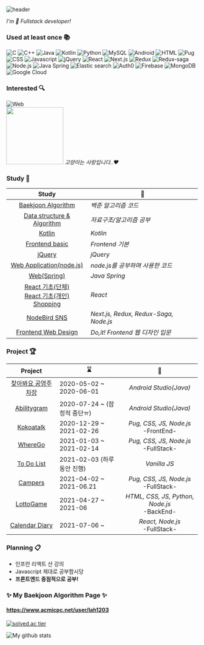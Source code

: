 <!--https://github.com/kyechan99/capsule-render-->
![header](https://capsule-render.vercel.app/api?type=soft&color=gradient&height=60&section=header&text=Coding%20History&fontSize=35&animation=twinkling)
<!--
## ⭐ Coding History ⭐ <!--[![Hits](https://hits.seeyoufarm.com/api/count/incr/badge.svg?url=https%3A%2F%2Fgithub.com%2FLAH1203&count_bg=%2379C83D&title_bg=%23555555&icon=&icon_color=%23E7E7E7&title=hits&edge_flat=false)](https://hits.seeyoufarm.com)-->

<!-- 👋
**LAH1203/LAH1203** is a ✨ _special_ ✨ repository because its `README.md` (this file) appears on your GitHub profile.
-->


*I'm 🐥 Fullstack developer!*

<!--
이모지 링크
https://apps.timwhitlock.info/emoji/tables/unicode
https://www.webfx.com/tools/emoji-cheat-sheet/
-->

### Used at least once :books:
<!--
+ C / C++
+ Java
+ Kotlin
+ Android
+ Web(Frontend/Backend)
-->
<!--![Javascript](https://img.shields.io/amo/stars/javascript?color=yellow&label=Javascript&logo=Javascript)-->
<!-- icon url : https://simpleicons.org/ -->
![C](https://img.shields.io/badge/-C-A8B9CC?style=flat&logo=c&logoColor=white)
![C++](https://img.shields.io/badge/-C++-00599C?style=flat&logo=c%2B%2B&logoColor=white)
![Java](https://img.shields.io/badge/-Java-007396?style=flat&logo=java&logoColor=white)
![Kotlin](https://img.shields.io/badge/-Kotlin-0095D5?style=flat&logo=kotlin&logoColor=white)
![Python](https://img.shields.io/badge/-Python-3776AB?style=flat&logo=python&logoColor=white)
![MySQL](https://img.shields.io/badge/-MySQL-4479A1?style=flat&logo=MySQL&logoColor=white)
![Android](https://img.shields.io/badge/-Android-3DDC84?style=flat&logo=android&logoColor=white)
![HTML](https://img.shields.io/badge/-HTML-E34F26?style=flat&logo=html5&logoColor=white)
![Pug](https://img.shields.io/badge/-Pug-A86454?style=flat&logo=Pug&logoColor=white)
![CSS](https://img.shields.io/badge/-CSS-1572B6?style=flat&logo=css3&logoColor=white)
![Javascript](https://img.shields.io/badge/-Javascript-F7DF1E?style=flat&logo=javascript&logoColor=white)
![jQuery](https://img.shields.io/badge/-jQuery-0769AD?style=flat&logo=jquery&logoColor=white)
![React](https://img.shields.io/badge/-React-61DAFB?style=flat&logo=react&logoColor=white&fontColor=white)
![Next.js](https://img.shields.io/badge/-Next.js-000000?style=flat&logo=Next.js&logoColor=white&fontColor=white)
![Redux](https://img.shields.io/badge/-Redux-764ABC?style=flat&logo=Redux&logoColor=white&fontColor=white)
![Redux-saga](https://img.shields.io/badge/-Redux%20Saga-999999?style=flat&logo=Redux-Saga&logoColor=white&fontColor=white)
![Node.js](https://img.shields.io/badge/-Node.js-339933?style=flat&logo=node.js&logoColor=white)
![Java Spring](http://img.shields.io/badge/-Java%20Spring-6DB33F?style=flat&logo=spring&logoColor=white)
![Elastic search](http://img.shields.io/badge/-Elastic%20search-005571?style=flat&logo=Elasticsearch&logoColor=white)
![Auth0](http://img.shields.io/badge/-Auth0-EB5424?style=flat&logo=Auth0&logoColor=white)
![Firebase](http://img.shields.io/badge/-Firebase-FFCA28?style=flat&logo=Firebase&logoColor=white)
![MongoDB](http://img.shields.io/badge/-MongoDB-47A248?style=flat&logo=MongoDB&logoColor=white)
![Google Cloud](http://img.shields.io/badge/-Google%20Cloud-4285F4?style=flat&logo=Google%20Cloud&logoColor=white)


<!--
### Can Do 📫
![Android](https://img.shields.io/badge/-Android-3DDC84?style=flat&logo=android&logoColor=white)
![Web application](https://img.shields.io/badge/-Web%20Application-339933?style=flat&logo=node.js&logoColor=white)
-->

### Interested :mag:
![Web](https://img.shields.io/badge/-Web-2496ED?style=flat&logo=Internet%20Explorer&logoColor=white)
<br>
<img src="https://user-images.githubusercontent.com/57928612/110071130-dbcf8280-7dbe-11eb-8d42-7e0181a689ed.png" height="150">
*고양이는 사랑입니다..:heart:*

### Study 📖
| Study | 📎 |
| :----: | ------ |
| [Baekjoon Algorithm](https://github.com/LAH1203/Baekjoon_Algorithm) | *백준 알고리즘 코드* |
| [Data structure & Algorithm](https://github.com/LAH1203/My_Algorithm) | *자료구조/알고리즘 공부* |
| [Kotlin](https://github.com/LAH1203/Kotlin_study) | *Kotlin* |
| [Frontend basic](https://github.com/LAH1203/Study_Frontend_basic) | *Frontend 기본* |
| [jQuery](https://github.com/LAH1203/Study_jQuery) | *jQuery* |
| [Web Application(node.js)](https://github.com/LAH1203/Study_nodejs) | *node.js를 공부하며 사용한 코드* |
| [Web(Spring)](https://github.com/LAH1203/Study_JavaSpring) | *Java Spring* |
| [React 기초(단체)](https://github.com/LAH1203/React_study)<br>[React 기초(개인)](https://github.com/LAH1203/React-with-Web-Game)<br>[Shopping](https://github.com/LAH1203/Clone-Shopping) | *React* |
| [NodeBird SNS](https://github.com/LAH1203/NodeBird-SNS) | *Next.js, Redux, Redux-Saga, Node.js* |
| [Frontend Web Design](https://github.com/LAH1203/Doit_FE_WebDesign) | *Do,it! Frontend 웹 디자인 입문* |

### Project 🏆
| Project | ⌛ | 📝 |
| :----: | ------ | :---: |
| [찾아봐요 공영주차장](https://github.com/LAH1203/Parking_Map) | 2020-05-02 ~ 2020-06-01 | *Android Studio(Java)* |
| [Abilitygram](https://github.com/sunjungAn/promotion_seoul) | 2020-07-24 ~ (잠정적 중단ㅠ) | *Android Studio(Java)* |
| [Kokoatalk](https://github.com/LAH1203/Kokoatalk) | 2020-12-29 ~ 2021-02-26 | *Pug, CSS, JS, Node.js*<br>-FrontEnd- |
| [WhereGo](https://github.com/LAH1203/WhereGo) | 2021-01-03 ~ 2021-02-14 | *Pug, CSS, JS, Node.js*<br>-FullStack- |
| [To Do List](https://github.com/LAH1203/ToDoList_VanillaJS) | 2021-02-03 (하루동안 진행) | *Vanilla JS* |
| [Campers](https://github.com/LAH1203/Software_Engineering_Project) | 2021-04-02 ~ 2021-06.21 | *Pug, CSS, JS, Node.js*<br>-FullStack- |
| [LottoGame](https://github.com/youngDaLee/LottoGame) | 2021-04-27 ~ 2021-06 | *HTML, CSS, JS, Python, Node.js*<br>-BackEnd- |
| [Calendar Diary](https://github.com/LAH1203/Calendar-Diary) | 2021-07-06 ~ | *React, Node.js*<br>-FullStack- |

### Planning :clipboard:
+ 인프런 리액트 산 강의
+ Javascript 제대로 공부합시당
+ **프론트엔드 중점적으로 공부!**

<!--
### Challenge :crystal_ball:
| Challenge | ⌛ | 📎 |
| ---- | ---- | ----------- |
| 알고리즘 문제 하루 최소 두 문제! | 2021-02-04 ~ | [Baekjoon Algorithm](https://github.com/LAH1203/Baekjoon_Algorithm) & [Data structure & Algorithm](https://github.com/LAH1203/My_Algorithm) |
-->

### ✨ My Baekjoon Algorithm Page ✨
#### https://www.acmicpc.net/user/lah1203
[![solved.ac tier](http://mazassumnida.wtf/api/v2/generate_badge?boj=lah1203)](https://solved.ac/lah1203)

![My github stats](https://github-readme-stats.vercel.app/api?username=LAH1203&show_icons=true)

<!--
- 🔭 I’m currently working on ...
- 🌱 I’m currently learning ...
- 👯 I’m looking to collaborate on ...
- 🤔 I’m looking for help with ...
- 💬 Ask me about ...
- 📫 How to reach me: ...
- 😄 Pronouns: ...
- ⚡ Fun fact: ...
-->
